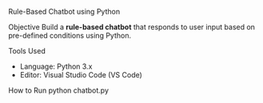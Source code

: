 Rule-Based Chatbot using Python

Objective
Build a **rule-based chatbot** that responds to user input based on pre-defined conditions using Python.

Tools Used
- Language: Python 3.x
- Editor: Visual Studio Code (VS Code)

How to Run
   python chatbot.py




